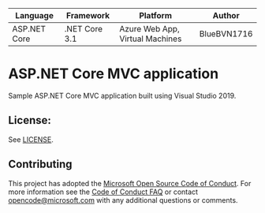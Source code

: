 | Language | Framework | Platform | Author |
| -------- | -------- |--------|--------|
| ASP.NET Core | .NET Core 3.1 | Azure Web App, Virtual Machines | BlueBVN1716


# ASP.NET Core MVC application 

Sample ASP.NET Core MVC application built using Visual Studio 2019.

## License:
See [LICENSE](LICENSE).


## Contributing
This project has adopted the [Microsoft Open Source Code of Conduct](https://opensource.microsoft.com/codeofconduct/).
For more information see the [Code of Conduct FAQ](https://opensource.microsoft.com/codeofconduct/faq/) or
contact [opencode@microsoft.com](mailto:opencode@microsoft.com) with any additional questions or comments.
